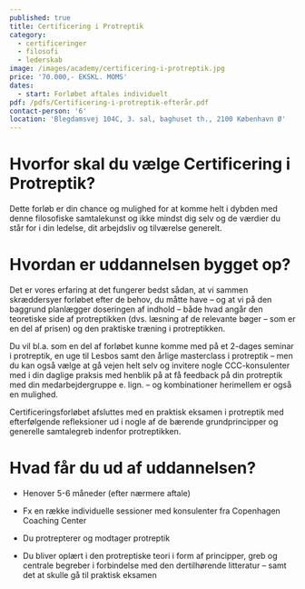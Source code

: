 ```yaml
---
published: true
title: Certificering i Protreptik
category:
  - certificeringer
  - filosofi
  - lederskab
image: /images/academy/certificering-i-protreptik.jpg
price: '70.000,- EKSKL. MOMS'
dates:
  - start: Forløbet aftales individuelt
pdf: /pdfs/Certificering-i-protreptik-efterår.pdf
contact-person: '6'
location: 'Blegdamsvej 104C, 3. sal, baghuset th., 2100 København Ø'
---
```


# Hvorfor skal du vælge Certificering i Protreptik?

Dette forløb er din chance og mulighed for at komme helt i dybden med denne filosofiske samtalekunst og ikke mindst dig selv og de værdier du står for i din ledelse, dit arbejdsliv og tilværelse generelt.

# Hvordan er uddannelsen bygget op?

Det er vores erfaring at det fungerer bedst sådan, at vi sammen skræddersyer forløbet efter de behov, du måtte have – og at vi på den baggrund planlægger doseringen af indhold – både hvad angår den teoretiske side af protreptikken (dvs. læsning af de relevante bøger – som er en del af prisen) og den praktiske træning i protreptikken.  

Du vil bl.a. som en del af forløbet kunne komme med på et 2-dages seminar i protreptik, en uge til Lesbos samt den årlige masterclass i protreptik – men du kan også vælge at gå vejen helt selv og invitere nogle CCC-konsulenter med i din daglige praksis med henblik på at få feedback på din protreptik med din medarbejdergruppe e. lign. – og kombinationer herimellem er også en mulighed.

Certificeringsforløbet afsluttes med en praktisk eksamen i protreptik med efterfølgende refleksioner ud i nogle af de bærende grundprincipper og generelle samtalegreb indenfor protreptikken.

# Hvad får du ud af uddannelsen?

- Henover 5-6 måneder (efter nærmere aftale)

- Fx en række individuelle sessioner med konsulenter fra Copenhagen Coaching Center

- Du protrepterer og modtager protreptik

- Du bliver oplært i den protreptiske teori i form af principper, greb og centrale begreber i forbindelse med den dertilhørende litteratur – samt det at skulle gå til praktisk eksamen
